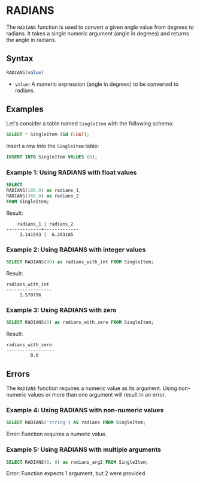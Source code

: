 # RADIANS

The `RADIANS` function is used to convert a given angle value from degrees to radians. It takes a single numeric argument (angle in degrees) and returns the angle in radians.

## Syntax

```sql
RADIANS(value)
```

- `value`: A numeric expression (angle in degrees) to be converted to radians.

## Examples

Let's consider a table named `SingleItem` with the following schema:

```sql
SELECT * SingleItem (id FLOAT);
```

Insert a row into the `SingleItem` table:

```sql
INSERT INTO SingleItem VALUES (0);
```

### Example 1: Using RADIANS with float values

```sql
SELECT
RADIANS(180.0) as radians_1,
RADIANS(360.0) as radians_2
FROM SingleItem;
```

Result:

```
    radians_1 | radians_2
-------------+-------------
     3.141593 |  6.283185
```

### Example 2: Using RADIANS with integer values

```sql
SELECT RADIANS(90) as radians_with_int FROM SingleItem;
```

Result:

```
radians_with_int
-----------------
     1.570796
```

### Example 3: Using RADIANS with zero

```sql
SELECT RADIANS(0) as radians_with_zero FROM SingleItem;
```

Result:

```
radians_with_zero
------------------
         0.0
```

## Errors

The `RADIANS` function requires a numeric value as its argument. Using non-numeric values or more than one argument will result in an error.

### Example 4: Using RADIANS with non-numeric values

```sql
SELECT RADIANS('string') AS radians FROM SingleItem;
```

Error: Function requires a numeric value.

### Example 5: Using RADIANS with multiple arguments

```sql
SELECT RADIANS(0, 0) as radians_arg2 FROM SingleItem;
```

Error: Function expects 1 argument, but 2 were provided.